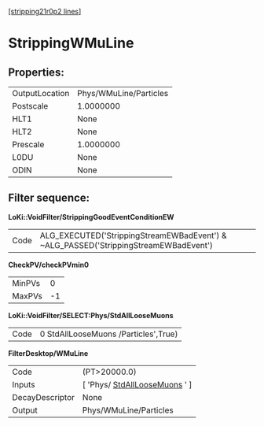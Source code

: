 [[stripping21r0p2 lines]](./stripping21r0p2-index)

# StrippingWMuLine

## Properties:

|                |                        |
|----------------|------------------------|
| OutputLocation | Phys/WMuLine/Particles |
| Postscale      | 1.0000000              |
| HLT1           | None                   |
| HLT2           | None                   |
| Prescale       | 1.0000000              |
| L0DU           | None                   |
| ODIN           | None                   |

## Filter sequence:

**LoKi::VoidFilter/StrippingGoodEventConditionEW**

|      |                                                                                       |
|------|---------------------------------------------------------------------------------------|
| Code | ALG_EXECUTED('StrippingStreamEWBadEvent') & \~ALG_PASSED('StrippingStreamEWBadEvent') |

**CheckPV/checkPVmin0**

|        |     |
|--------|-----|
| MinPVs | 0   |
| MaxPVs | -1  |

**LoKi::VoidFilter/SELECT:Phys/StdAllLooseMuons**

|      |                                      |
|------|--------------------------------------|
| Code | 0 StdAllLooseMuons /Particles',True) |

**FilterDesktop/WMuLine**

|                 |                                                                       |
|-----------------|-----------------------------------------------------------------------|
| Code            | (PT\>20000.0)                                                         |
| Inputs          | [ 'Phys/ [StdAllLooseMuons](./stripping21r0p2-stdallloosemuons) ' ] |
| DecayDescriptor | None                                                                  |
| Output          | Phys/WMuLine/Particles                                                |
